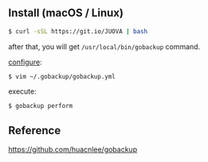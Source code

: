 ## Install (macOS / Linux)

```bash
$ curl -sSL https://git.io/JUOVA | bash
```

after that, you will get `/usr/local/bin/gobackup` command.

[configure](./gobackup.yml):
```bazaar
$ vim ~/.gobackup/gobackup.yml
```

execute:
```bash
$ gobackup perform
```

## Reference
https://github.com/huacnlee/gobackup